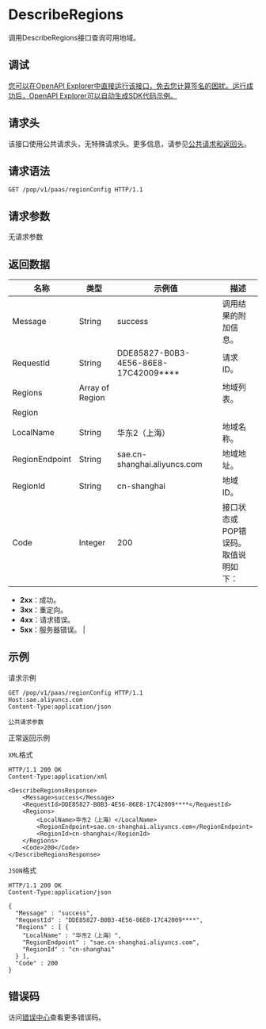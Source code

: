 # DescribeRegions

调用DescribeRegions接口查询可用地域。

## 调试

[您可以在OpenAPI Explorer中直接运行该接口，免去您计算签名的困扰。运行成功后，OpenAPI Explorer可以自动生成SDK代码示例。](https://api.aliyun.com/#product=sae&api=DescribeRegions&type=ROA&version=2019-05-06)

## 请求头

该接口使用公共请求头，无特殊请求头。更多信息，请参见[公共请求和返回头](~~126964~~)。

## 请求语法

```
GET /pop/v1/paas/regionConfig HTTP/1.1
```

## 请求参数

无请求参数

## 返回数据

|名称|类型|示例值|描述|
|--|--|---|--|
|Message|String|success|调用结果的附加信息。 |
|RequestId|String|DDE85827-B0B3-4E56-86E8-17C42009\*\*\*\*|请求ID。 |
|Regions|Array of Region| |地域列表。 |
|Region| | | |
|LocalName|String|华东2（上海）|地域名称。 |
|RegionEndpoint|String|sae.cn-shanghai.aliyuncs.com|地域地址。 |
|RegionId|String|cn-shanghai|地域ID。 |
|Code|Integer|200|接口状态或POP错误码。取值说明如下：

 -   **2xx**：成功。
-   **3xx**：重定向。
-   **4xx**：请求错误。
-   **5xx**：服务器错误。 |

## 示例

请求示例

```
GET /pop/v1/paas/regionConfig HTTP/1.1
Host:sae.aliyuncs.com
Content-Type:application/json

公共请求参数
```

正常返回示例

`XML`格式

```
HTTP/1.1 200 OK
Content-Type:application/xml

<DescribeRegionsResponse>
    <Message>success</Message>
    <RequestId>DDE85827-B0B3-4E56-86E8-17C42009****</RequestId>
    <Regions>
        <LocalName>华东2（上海）</LocalName>
        <RegionEndpoint>sae.cn-shanghai.aliyuncs.com</RegionEndpoint>
        <RegionId>cn-shanghai</RegionId>
    </Regions>
    <Code>200</Code>
</DescribeRegionsResponse>
```

`JSON`格式

```
HTTP/1.1 200 OK
Content-Type:application/json

{
  "Message" : "success",
  "RequestId" : "DDE85827-B0B3-4E56-86E8-17C42009****",
  "Regions" : [ {
    "LocalName" : "华东2（上海）",
    "RegionEndpoint" : "sae.cn-shanghai.aliyuncs.com",
    "RegionId" : "cn-shanghai"
  } ],
  "Code" : 200
}
```

## 错误码

访问[错误中心](https://error-center.aliyun.com/status/product/sae)查看更多错误码。


